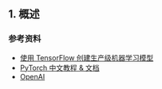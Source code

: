 ## 1. 概述
### 参考资料

- [使用 TensorFlow 创建生产级机器学习模型](https://www.tensorflow.org/?hl=zh-cn)
- [PyTorch 中文教程 & 文档](https://pytorch.apachecn.org/#/)
- [OpenAI](https://openai.com/)